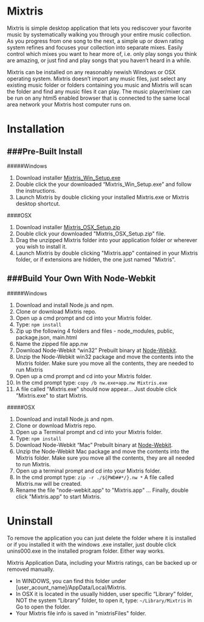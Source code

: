 Mixtris
=======

Mixtris is simple desktop application that lets you rediscover your favorite music by systematically walking you through your entire music collection.  As you progress from one song to the next, a simple up or down rating system refines and focuses your collection into separate mixes.  Easily control which mixes you want to hear more of, i.e. only play songs you think are amazing, or just find and play songs that you haven’t heard in a while.  

Mixtris can be installed on any reasonably newish Windows or OSX operating system.  Mixtris doesn’t import any music files, just select any existing music folder or folders containing you music and Mixtris will scan the folder and find any music files it can play.  The music player/mixer can be run on any html5 enabled browser that is connected to the same local area network your Mixtris host computer runs on.   

Installation
=======

###Pre-Built Install
------

#####Windows
 1. Download installer [Mixtris_Win_Setup.exe](https://s3.amazonaws.com/mixtris_release/Mixtris_Win_Setup.exe)
 2. Double click the your downloaded “Mixtris_Win_Setup.exe” and follow the instructions.
 3. Launch Mixtris by double clicking your installed Mixtris.exe or Mixtris desktop shortcut.

####OSX

 1. Download installer [Mixtris_OSX_Setup.zip](https://s3.amazonaws.com/mixtris_release/Mixtris_OSX_Setup.zip)
 2. Double click your downloaded "Mixtris_OSX_Setup.zip" file. 
 3. Drag the unzipped Mixtris folder into your application folder or wherever you wish to install it.
 4. Launch Mixtris by double clicking "Mixtris.app" contained in your Mixtris folder, or if extensions are hidden, the one just named "Mixtris".

###Build Your Own With Node-Webkit
------

#####Windows

 1. Download and install Node.js and npm.
 2. Clone or download Mixtris repo.
 3. Open up a cmd prompt and cd into your Mixtris folder.
 4. Type:
    `npm install`
 5. Zip up the following 4 folders and files - node_modules, public, package.json, main.html
 6. Name the zipped file app.nw
 7. Download Node-Webkit “win32” Prebuilt binary at [Node-Webkit](https://github.com/rogerwang/node-webkit).
 8. Unzip the Node-Webkit win32 package and move the contents into the Mixtris folder.  Make sure you move all the contents, they are needed to run Mixtris
 8. Open up a cmd prompt and cd into your Mixtris folder.
 9. In the cmd prompt type: `copy /b nw.exe+app.nw Mixtris.exe`
 10. A file called "Mixtris.exe" should now appear…  Just double click "Mixtris.exe" to start Mixtris.

#####OSX

 1. Download and install Node.js and npm.
 2. Clone or download Mixtris repo.
 3. Open up a Terminal prompt and cd into your Mixtris folder.
 4. Type: `npm install`
 5. Download Node-Webkit “Mac” Prebuilt binary at [Node-Webkit](https://github.com/rogerwang/node-webkit).
 6. Unzip the Node-Webkit Mac package and move the contents into the Mixtris folder.  Make sure you move all the contents, they are all needed to run Mixtris.
 7. Open up a terminal prompt and cd into your Mixtris folder.
 8. In the cmd prompt type: `zip -r ./${PWD##*/}.nw *`  A file called Mixtris.nw will be created.
 9. Rename the file "node-webkit.app" to "Mixtris.app" … Finally, double click "Mixtris.app" to start Mixtris.


Uninstall
=======
To remove the application you can just delete the folder where it is installed or if you installed it with the windows .exe installer, just double click unins000.exe in the installed program folder.  Either way works.

Mixtris Application Data, including your Mixtris ratings, can be backed up or removed manually.
* In WINDOWS, you can find this folder under [user\_acount\_name]/AppData/Local/Mixtris.  
* In OSX it is located in the usually hidden, user specific “Library” folder, NOT the system “Library” folder, to open it, type: `~/Library/Mixtris` in Go to open the folder.   
* Your Mixtris file info is saved in "mixtrisFiles" folder.



